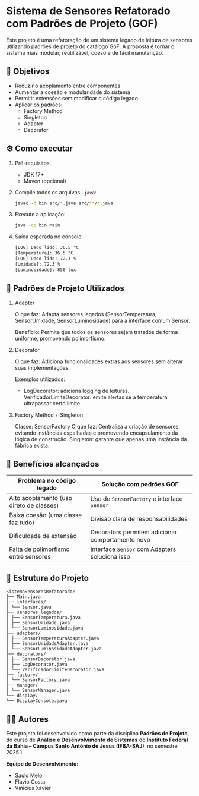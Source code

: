 # Sistema de Sensores Refatorado com Padrões de Projeto (GOF)

Este projeto é uma refatoração de um sistema legado de leitura de sensores utilizando padrões de projeto do catálogo GoF. A proposta é tornar o sistema mais modular, reutilizável, coeso e de fácil manutenção.


## 🎯 Objetivos

- Reduzir o acoplamento entre componentes
- Aumentar a coesão e modularidade do sistema
- Permitir extensões sem modificar o código legado
- Aplicar os padrões:
  - Factory Method
  - Singleton
  - Adapter
  - Decorator

## ⚙️ Como executar

1. Pré-requisitos:

    - JDK 17+
    - Maven (opcional)

2. Compile todos os arquivos `.java`:

   ```bash
   javac -d bin src/*.java src/**/*.java

3. Execute a aplicação:

    ```bash
    java -cp bin Main

4. Saída esperada no console:
    ```bash
    [LOG] Dado lido: 36.5 °C
    [Temperatura]: 36.5 °C
    [LOG] Dado lido: 72.3 %
    [Umidade]: 72.3 %
    [Luminosidade]: 850 lux

    ```

## 🧩 Padrões de Projeto Utilizados
1. Adapter

    O que faz: Adapta sensores legados (SensorTemperatura, SensorUmidade, SensorLuminosidade) para a interface comum Sensor.

    Benefício: Permite que todos os sensores sejam tratados de forma uniforme, promovendo polimorfismo.

2. Decorator

    O que faz: Adiciona funcionalidades extras aos sensores sem alterar suas implementações.

    Exemplos utilizados:
    
    - LogDecorator: adiciona logging de leituras.
    VerificadorLimiteDecorator: emite alertas se a temperatura ultrapassar certo limite.

3. Factory Method + Singleton

    Classe: SensorFactory
    O que faz: Centraliza a criação de sensores, evitando instâncias espalhadas e promovendo encapsulamento da lógica de construção.
    Singleton: garante que apenas uma instância da fábrica exista.

## 📐 Benefícios alcançados

| Problema no código legado                   | Solução com padrões GOF                                 |
|---------------------------------------------|----------------------------------------------------------|
| Alto acoplamento (uso direto de classes)    | Uso de `SensorFactory` e interface `Sensor`              |
| Baixa coesão (uma classe faz tudo)          | Divisão clara de responsabilidades                       |
| Dificuldade de extensão                     | Decorators permitem adicionar comportamento novo         |
| Falta de polimorfismo entre sensores        | Interface `Sensor` com Adapters soluciona isso           |


## 📁 Estrutura do Projeto

```
SistemaSensoresRefatorado/
├── Main.java
├── interfaces/
│ └── Sensor.java
├── sensores_legados/
│ ├── SensorTemperatura.java
│ ├── SensorUmidade.java
│ └── SensorLuminosidade.java
├── adapters/
│ ├── SensorTemperaturaAdapter.java
│ ├── SensorUmidadeAdapter.java
│ └── SensorLuminosidadeAdapter.java
├── decorators/
│ ├── SensorDecorator.java
│ ├── LogDecorator.java
│ └── VerificadorLimiteDecorator.java
├── factory/
│ └── SensorFactory.java
├── manager/
│ └── SensorManager.java
└── display/
└── DisplayConsole.java
```

## 👨‍💻 Autores

Este projeto foi desenvolvido como parte da disciplina **Padrões de Projeto**, do curso de **Análise e Desenvolvimento de Sistemas** do **Instituto Federal da Bahia – Campus Santo Antônio de Jesus (IFBA-SAJ)**, no semestre 2025.1.

**Equipe de Desenvolvimento:**
- Saulo Melo
- Flávio Costa
- Vinícius Xavier
